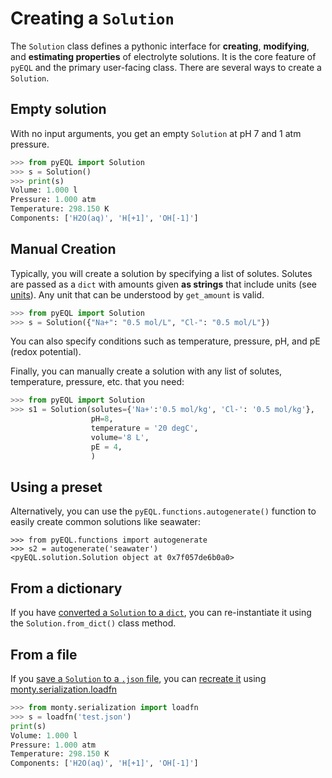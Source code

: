 # Creating a `Solution`

The `Solution` class defines a pythonic interface for **creating**, **modifying**, and **estimating properties** of electrolyte solutions. It is the core feature of `pyEQL` and the primary user-facing class. There are several ways to create a `Solution`.


## Empty solution

With no input arguments, you get an empty `Solution` at pH 7 and 1 atm pressure.

```python
>>> from pyEQL import Solution
>>> s = Solution()
>>> print(s)
Volume: 1.000 l
Pressure: 1.000 atm
Temperature: 298.150 K
Components: ['H2O(aq)', 'H[+1]', 'OH[-1]']
```

## Manual Creation

Typically, you will create a solution by specifying a list of solutes. Solutes are
passed as a `dict` with amounts given **as strings** that include units (see [units](units.md)). Any unit that can be understood by `get_amount` is valid.

```python
>>> from pyEQL import Solution
>>> s = Solution({"Na+": "0.5 mol/L", "Cl-": "0.5 mol/L"})
```

You can also specify conditions such as temperature, pressure, pH, and pE (redox potential).


Finally, you can manually create a solution with any list of solutes, temperature, pressure, etc. that you need:

```python
>>> from pyEQL import Solution
>>> s1 = Solution(solutes={'Na+':'0.5 mol/kg', 'Cl-': '0.5 mol/kg'},
                  pH=8,
                  temperature = '20 degC',
                  volume='8 L',
                  pE = 4,
                  )
```

## Using a preset

Alternatively, you can use the `pyEQL.functions.autogenerate()` function to easily create common solutions like seawater:

```
>>> from pyEQL.functions import autogenerate
>>> s2 = autogenerate('seawater')
<pyEQL.solution.Solution object at 0x7f057de6b0a0>
```

## From a dictionary

If you have [converted a `Solution` to a `dict`](serialization.md#serialization-to-dict),
you can re-instantiate it using the `Solution.from_dict()` class method.

## From a file

If you [save a `Solution` to a `.json` file](serialization.md#saving-to-a-json-file),
you can [recreate it](serialization.md#loading-from-a-json-file) using
[monty.serialization.loadfn](https://pythonhosted.org/monty/monty.html#module-monty.serialization)

```python
>>> from monty.serialization import loadfn
>>> s = loadfn('test.json')
print(s)
Volume: 1.000 l
Pressure: 1.000 atm
Temperature: 298.150 K
Components: ['H2O(aq)', 'H[+1]', 'OH[-1]']
```

